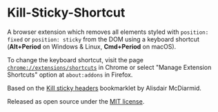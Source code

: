 # Kill-Sticky-Shortcut

A browser extension which removes all elements styled with `position: fixed` or `position: sticky` from the DOM
using a keyboard shortcut (**Alt+Period** on Windows & Linux, **Cmd+Period** on macOS).

To change the keyboard shortcut,
visit the page [`chrome://extensions/shortcuts`](chrome://extensions/shortcuts) in Chrome or
select "Manage Extension Shortcuts" option at `about:addons` in Firefox.

Based on the [Kill sticky headers](https://alisdair.mcdiarmid.org/kill-sticky-headers/) bookmarklet by Alisdair McDiarmid.

Released as open source under the [MIT license](LICENSE).
